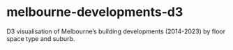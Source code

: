 # melbourne-developments-d3
D3 visualisation of Melbourne’s building developments (2014-2023) by floor space type and suburb.
